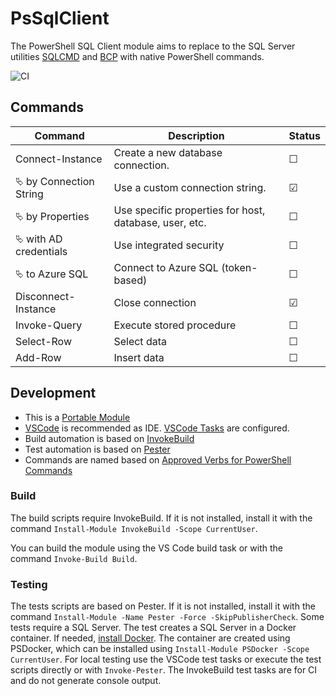 # PsSqlClient

The PowerShell SQL Client module aims to replace to the SQL Server utilities [SQLCMD](https://docs.microsoft.com/de-de/sql/tools/sqlcmd-utility) and [BCP](https://docs.microsoft.com/en-us/sql/tools/BCP-utility) with native PowerShell commands.

![CI](https://github.com/abbgrade/PsSqlClient/workflows/CI/badge.svg)

## Commands

| Command | Description | Status |
|--| -- | -- |
| Connect-Instance | Create a new database connection. | &#9744;
| &#11185; by Connection String | Use a custom connection string. | &#9745; |
| &#11185; by Properties | Use specific properties for host, database, user, etc. | &#9744; |
| &#11185; with AD credentials | Use integrated security | &#9744; |
| &#11185; to Azure SQL | Connect to Azure SQL (token-based) | &#9744;
| Disconnect-Instance | Close connection | &#9745;
| Invoke-Query | Execute stored procedure | &#9744;
| Select-Row | Select data | &#9744;
| Add-Row | Insert data | &#9744;

## Development

- This is a [Portable Module](https://docs.microsoft.com/de-de/powershell/scripting/dev-cross-plat/writing-portable-modules?view=powershell-7)
- [VSCode](https://code.visualstudio.com) is recommended as IDE. [VSCode Tasks](https://code.visualstudio.com/docs/editor/tasks) are configured.
- Build automation is based on [InvokeBuild](https://github.com/nightroman/Invoke-Build)
- Test automation is based on [Pester](https://pester.dev)
- Commands are named based on [Approved Verbs for PowerShell Commands](https://docs.microsoft.com/de-de/powershell/scripting/developer/cmdlet/approved-verbs-for-windows-powershell-commands)

### Build

The build scripts require InvokeBuild. If it is not installed, install it with the command `Install-Module InvokeBuild -Scope CurrentUser`.

You can build the module using the VS Code build task or with the command `Invoke-Build Build`.

### Testing

The tests scripts are based on Pester. If it is not installed, install it with the command `Install-Module -Name Pester -Force -SkipPublisherCheck`. Some tests require a SQL Server. The test creates a SQL Server in a Docker container. If needed, [install Docker](https://www.docker.com/get-started). The container are created using PSDocker, which can be installed using `Install-Module PSDocker -Scope CurrentUser`.
For local testing use the VSCode test tasks or execute the test scripts directly or with `Invoke-Pester`.
The InvokeBuild test tasks are for CI and do not generate console output.
